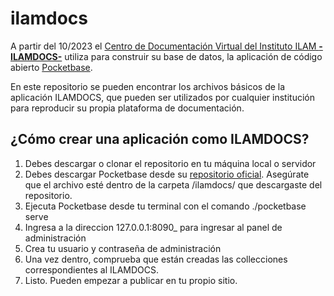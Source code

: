 # ilamdocs

A partir del 10/2023 el [Centro de Documentación Virtual del Instituto ILAM **-ILAMDOCS-**](https://ilamdocs.org) utiliza para construir su base de datos, la aplicación de código abierto [Pocketbase](https://pocketbase.io).

En este repositorio se pueden encontrar los archivos básicos de la aplicación ILAMDOCS, que pueden ser utilizados por cualquier institución para reproducir su propia plataforma de documentación.

## ¿Cómo crear una aplicación como ILAMDOCS?

1. Debes descargar o clonar el repositorio en tu máquina local o servidor
2. Debes descargar Pocketbase desde su [repositorio oficial](https://github.com/pocketbase/pocketbase/releases). Asegúrate que el archivo esté dentro de la carpeta /ilamdocs/ que descargaste del repositorio.
3. Ejecuta Pocketbase desde tu terminal con el comando ./pocketbase serve
4. Ingresa a la direccion 127.0.0.1:8090_ para ingresar al panel de administración
5. Crea tu usuario y contraseña de administración
6. Una vez dentro, comprueba que están creadas las collecciones correspondientes al ILAMDOCS.
7. Listo. Pueden empezar a publicar en tu propio sitio.
